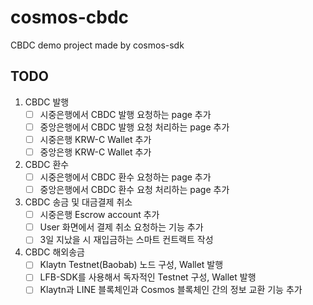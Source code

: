 # cosmos-cbdc
CBDC demo project made by cosmos-sdk

## TODO
1. CBDC 발행
   - [ ] 시중은행에서 CBDC 발행 요청하는 page 추가
   - [ ] 중앙은행에서 CBDC 발행 요청 처리하는 page 추가
   - [ ] 시중은행 KRW-C Wallet 추가
   - [ ] 중앙은행 KRW-C Wallet 추가
2. CBDC 환수
   - [ ] 시중은행에서 CBDC 환수 요청하는 page 추가
   - [ ] 중앙은행에서 CBDC 환수 요청 처리하는 page 추가
3. CBDC 송금 및 대금결제 취소
   - [ ] 시중은행 Escrow account 추가
   - [ ] User 화면에서 결제 취소 요청하는 기능 추가
   - [ ] 3일 지났을 시 재입금하는 스마트 컨트랙트 작성
4. CBDC 해외송금
   - [ ] Klaytn Testnet(Baobab) 노드 구성, Wallet 발행
   - [ ] LFB-SDK를 사용해서 독자적인 Testnet 구성, Wallet 발행
   - [ ] Klaytn과 LINE 블록체인과 Cosmos 블록체인 간의 정보 교환 기능 추가